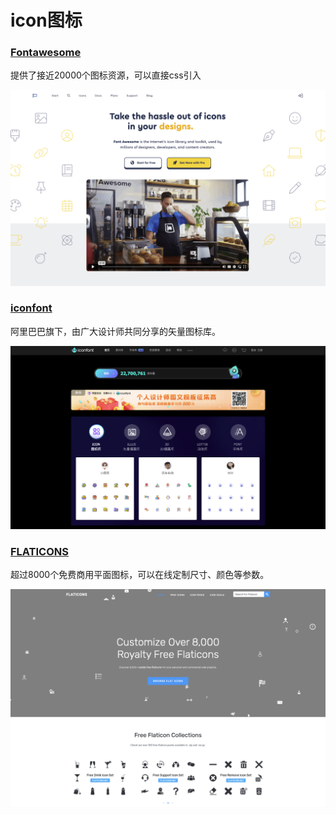 # icon图标



### [Fontawesome](https://fontawesome.com/)

提供了接近20000个图标资源，可以直接css引入

![image-20221227110733465](./assets/image-20221227110733465.png)



### [iconfont](https://www.iconfont.cn/)

阿里巴巴旗下，由广大设计师共同分享的矢量图标库。

![image-20221227111351261](./assets/image-20221227111351261.png)





### [FLATICONS](https://flaticons.net/)

超过8000个免费商用平面图标，可以在线定制尺寸、颜色等参数。

![image-20221227121228986](./assets/image-20221227121228986.png)
